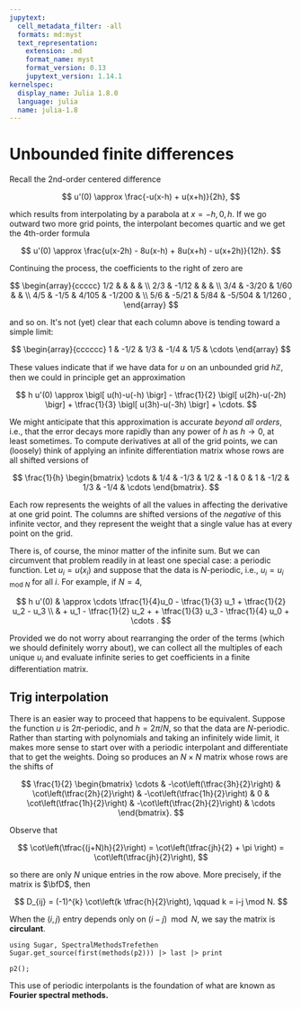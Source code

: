 ```yaml
---
jupytext:
  cell_metadata_filter: -all
  formats: md:myst
  text_representation:
    extension: .md
    format_name: myst
    format_version: 0.13
    jupytext_version: 1.14.1
kernelspec:
  display_name: Julia 1.8.0
  language: julia
  name: julia-1.8
---
```


# Unbounded finite differences

Recall the 2nd-order centered difference

$$
u'(0) \approx \frac{-u(x-h) + u(x+h)}{2h},
$$

which results from interpolating by a parabola at $x=-h,0,h$. If we go outward two more grid points, the interpolant becomes quartic and we get the 4th-order formula

$$
u'(0) \approx \frac{u(x-2h) - 8u(x-h) + 8u(x+h) - u(x+2h)}{12h}.
$$

Continuing the process, the coefficients to the right of zero are 

$$
\begin{array}{ccccc}
1/2 &       &   &   &   \\ 
2/3 & -1/12 &   &   &    \\ 
3/4 & -3/20 & 1/60 & & \\ 
4/5 & -1/5 & 4/105 & -1/200 &  \\ 
5/6 & -5/21 & 5/84 & -5/504 & 1/1260 , 
\end{array}
$$

and so on. It's not (yet) clear that each column above is tending toward a simple limit:

$$
\begin{array}{cccccc}
1 & -1/2 & 1/3  & -1/4  & 1/5  & \cdots 
\end{array}
$$

These values indicate that if we have data for $u$ on an unbounded grid $h\mathbb{Z}$, then we could in principle get an approximation

$$
h u'(0) \approx \bigl[ u(h)-u(-h) \bigr] - \tfrac{1}{2} \bigl[ u(2h)-u(-2h) \bigr] + \tfrac{1}{3} \bigl[ u(3h)-u(-3h) \bigr] + \cdots. 
$$

We might anticipate that this approximation is accurate *beyond all orders*, i.e., that the error decays more rapidly than any power of $h$ as $h\to 0$, at least sometimes. To compute derivatives at all of the grid points, we can (loosely) think of applying an infinite differentiation matrix whose rows are all shifted versions of 

$$
\frac{1}{h} \begin{bmatrix}
\cdots & 1/4 & -1/3 & 1/2 & -1 & 0 & 1 & -1/2 & 1/3  & -1/4  & \cdots 
\end{bmatrix}. 
$$

Each row represents the weights of all the values in affecting the derivative at one grid point. The columns are shifted versions of the *negative* of this infinite vector, and they represent the weight that a single value has at every point on the grid. 


There is, of course, the minor matter of the infinite sum. But we can circumvent that problem readily in at least one special case: a periodic function. Let $u_i=u(x_i)$ and suppose that the data is $N$-periodic, i.e., $u_i = u_{i \text{ mod } N}$ for all $i$. For example, if $N=4$, 

$$
h u'(0) & \approx \cdots \tfrac{1}{4}u_0 - \tfrac{1}{3}  u_1 + \tfrac{1}{2} u_2 - u_3 \\ 
& + u_1 - \tfrac{1}{2} u_2 + + \tfrac{1}{3} u_3 - \tfrac{1}{4} u_0 + \cdots . 
$$

Provided we do not worry about rearranging the order of the terms (which we should definitely worry about), we can collect all the multiples of each unique $u_i$ and evaluate infinite series to get coefficients in a finite differentiation matrix.

## Trig interpolation 

There is an easier way to proceed that happens to be equivalent. Suppose the function $u$ is $2\pi$-periodic, and $h=2\pi/N$, so that the data are $N$-periodic. Rather than starting with polynomials and taking an infinitely wide limit, it makes more sense to start over with a periodic interpolant and differentiate that to get the weights. Doing so produces an $N\times N$ matrix whose rows are the shifts of 

$$
\frac{1}{2} \begin{bmatrix}
\cdots & -\cot\left(\tfrac{3h}{2}\right) & \cot\left(\tfrac{2h}{2}\right) & -\cot\left(\tfrac{1h}{2}\right) & 0 & \cot\left(\tfrac{1h}{2}\right) & -\cot\left(\tfrac{2h}{2}\right) & \cdots 
\end{bmatrix}. 
$$

Observe that 

$$
\cot\left(\tfrac{(j+N)h}{2}\right) = \cot\left(\tfrac{jh}{2} + \pi \right) = \cot\left(\tfrac{jh}{2}\right), 
$$

so there are only $N$ unique entries in the row above. More precisely, if the matrix is $\bfD$, then

$$
D_{ij} = (-1)^{k} \cot\left(k \tfrac{h}{2}\right), \qquad k = i-j \mod N. 
$$

When the $(i,j)$ entry depends only on $(i-j) \mod N$, we say the matrix is **circulant**.

```{code-cell} julia
using Sugar, SpectralMethodsTrefethen
Sugar.get_source(first(methods(p2))) |> last |> print
```

```{code-cell} julia
p2();
```

This use of periodic interpolants is the foundation of what are known as **Fourier spectral methods.**

<!-- 
for N in 2:2:100
    h = 2π / N
    x = [-π + i * h for i = 1:N]
    u = @. exp(sin(x))
    uprime = @. cos(x) * u

    # Construct spectral differentiation matrix:
    entry(k) = k==0 ? 0 : (-1)^k * 0.5cot( k * h / 2 )
    D = [ entry(mod(i-j,N)) for i in 1:N, j in 1:N ]

    # Plot max(abs(D*u-uprime)):
    error = norm(D * u - uprime, Inf)
    loglog(N, error, "k.", markersize=6)
end
grid(true)
xlabel("N")
ylabel("error")
title("Convergence of spectral differentiation") -->